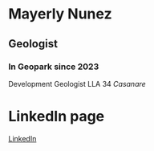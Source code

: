 # Mayerly Nunez
## Geologist
### In Geopark since 2023
Development Geologist LLA 34 *Casanare*
# LinkedIn page
[LinkedIn](https://www.linkedin.com/in/mayerly-nu%C3%B1ez-05a1b714/)
